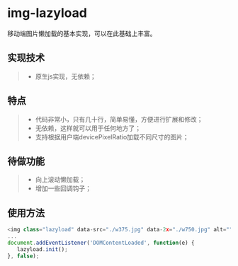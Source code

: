 # img-lazyload
移动端图片懒加载的基本实现，可以在此基础上丰富。

## 实现技术
> * 原生js实现，无依赖；

## 特点
> * 代码非常小，只有几十行，简单易懂，方便进行扩展和修改；
> * 无依赖，这样就可以用于任何地方了；
> * 支持根据用户端devicePixelRatio加载不同尺寸的图片；

## 待做功能
> * 向上滚动懒加载；
> * 增加一些回调钩子；

## 使用方法
```javascript
<img class="lazyload" data-src="./w375.jpg" data-2x="./w750.jpg" alt="">
...
document.addEventListener('DOMContentLoaded', function(e) {
   lazyload.init();
}, false);
```
